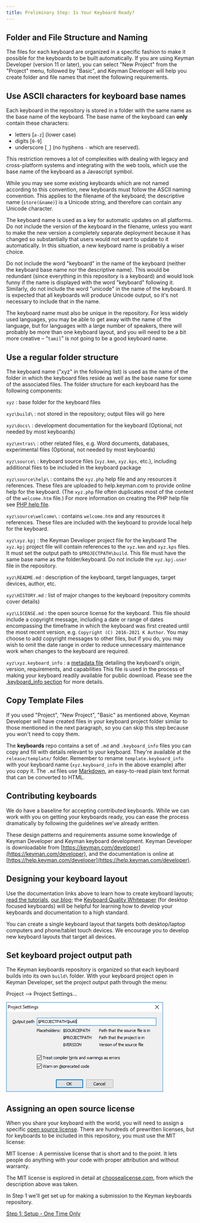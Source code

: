 ```yaml
---
title: Preliminary Step: Is Your Keyboard Ready?
---
```

## Folder and File Structure and Naming

The files for each keyboard are organized in a specific fashion to make it possible for the keyboards to be built automatically.
If you are using Keyman Developer (version 11 or later), you can select "New Project" from the "Project" menu,
followed by "Basic", and Keyman Developer will help you create folder and file names that meet the following requirements.

## Use ASCII characters for keyboard base names

Each keyboard in the repository is stored in a folder with the same name as the base name of the keyboard.
The base name of the keyboard can **only** contain these characters:

*   letters [`a-z`] (lower case)
*   digits [`0-9`]
*   underscore [`_`] (no hyphens `-` which are reserved).

This restriction removes a lot of complexities with dealing with legacy and cross-platform systems and integrating with the web tools,
which use the base name of the keyboard as a Javascript symbol.

While you may see some existing keyboards which are not named according to this convention, new keyboards must follow the ASCII naming convention.
This applies to the filename of the keyboard; the descriptive name (`store(&name)`) is a Unicode string, and therefore can contain any Unicode character.

The keyboard name is used as a key for automatic updates on all platforms.
Do not include the version of the keyboard in the filename,
unless you want to make the new version a completely separate deployment because it has changed so substantially that users would not want to update to it automatically.
In this situation, a new keyboard name is probably a wiser choice.

Do not include the word "keyboard" in the name of the keyboard (neither the keyboard base name nor the descriptive name). 
This would be redundant (since everything in this repository is a keyboard) and would look funny if the name is displayed with the word "keyboard" following it.
Similarly, do not include the word "unicode" in the name of the keyboard. 
It is expected that all keyboards will produce Unicode output, so it's not necessary to include that in the name.

The keyboard name must also be unique in the repository.
For less widely used languages, you may be able to get away with the name of the language,
but for languages with a large number of speakers, there will probably be more than one keyboard layout,
and you will need to be a bit more creative – “`tamil`” is not going to be a good keyboard name.

## Use a regular folder structure

The keyboard name ("xyz" in the following list) is used as the name of the folder in which the keyboard files reside as well as the base name for some of the associated files.
The folder structure for each keyboard has the following components:

`xyz`
 : base folder for the keyboard files

`xyz\build\`
 : not stored in the repository; output files will go here

`xyz\docs\`
 : development documentation for the keyboard (Optional, not needed by most keyboards)

`xyz\extras\`
 : other related files, e.g. Word documents, databases, experimental files (Optional, not needed by most keyboards)

`xyz\source\`
 : keyboard source files (`xyz.kmn`, `xyz.kps`, etc.), including additional files to be included in the keyboard package

`xyz\source\help\`
 : contains the `xyz.php` help file and any resources it references. These files are uploaded to help.keyman.com to provide online help for the keyboard. (The `xyz.php` file often duplicates most of the content of the `welcome.htm` file.)
 For more information on creating the PHP help file see [PHP help file](../../_shared/phphelpfile).

`xyz\source\welcome\`
 : contains `welcome.htm` and any resources it references. These files are included with the keyboard to provide local help for the keyboard.

`xyz\xyz.kpj`
 : the Keyman Developer project file for the keyboard
The `xyz.kpj` project file will contain references to the `xyz.kmn` and `xyz.kps` files.
It must set the output path to `$PROJECTPATH\build`.
This file must have the same base name as the folder/keyboard.
Do not include the `xyz.kpj.user` file in the repository.

`xyz\README.md`
 : description of the keyboard, target languages, target devices, author, etc.

`xyz\HISTORY.md`
 : list of major changes to the keyboard (repository commits cover details)

`xyz\LICENSE.md`
 : the open source license for the keyboard. This file should include a
   copyright message, including a date or range of dates encompassing the
   timeframe in which the keyboard was first created until the most recent
   version, e.g. `Copyright (C) 2016-2021 K Author`. You may choose to add
   copyright messages to other files, but if you do, you may wish to omit the
   date range in order to reduce unnecessary maintenance work when changes to
   the keyboard are required.


`xyz\xyz.keyboard_info`
 : a [metadata file](../../cloud/keyboard_info) detailing the keyboard's origin, version, requirements, and capabilities
This file is used in the process of making your keyboard readily available for public download.
Please see the [.keyboard_info section](../../cloud/keyboard_info) for more details.

## Copy Template Files

If you used "Project", "New Project", "Basic" as mentioned above,
Keyman Developer will have created files in your keyboard project folder similar to those mentioned in the next paragraph,
so you can skip this step because you won't need to copy them.

The **keyboards** repo contains a set of `.md` and `.keyboard_info` files you can copy and fill with details relevant to your keyboard.
They're available at the `release/template/` folder.
Remember to rename `template.keyboard_info` with your keyboard name (`xyz.keyboard_info` in the above example) after you copy it.
The `.md` files use [Markdown](https://daringfireball.net/projects/markdown/),
an easy-to-read plain text format that can be converted to HTML.

## Contributing keyboards

We do have a baseline for accepting contributed keyboards.
While we can work with you on getting your keyboards ready,
you can ease the process dramatically by following the guidelines we’ve already written.

These design patterns and requirements assume some knowledge of Keyman Developer and Keyman keyboard development.
Keyman Developer is downloadable from [https://keyman.com/developer](https://keyman.com/developer),
and the documentation is online at [https://help.keyman.com/developer](https://help.keyman.com/developer).

## Designing your keyboard layout

Use the documentation links above to learn how to create keyboard layouts;
[read the tutorials](https://help.keyman.com/developer/current-version/guides/),
[our blog](https://blog.keyman.com/category/developing-keyboards/);
the [Keyboard Quality Whitepaper](/developer/whitepaper1.1.pdf) (for desktop focused keyboards)
will be helpful for learning how to develop your keyboards and documentation to a high standard.

You can create a single keyboard layout that targets both desktop/laptop computers and phone/tablet touch devices.
We encourage you to develop new keyboard layouts that target all devices.

## Set keyboard project output path

The Keyman keyboards repository is organized so that each keyboard builds into its own `build\` folder.
With your keyboard project open in Keyman Developer, set the project output path through the menu:

Project --> Project Settings...

![Project Settings](../../../cdn/dev/img/developer/keyboards/project-settings.png "Project Settings")

## Assigning an open source license

When you share your keyboard with the world, you will need to assign a specific [open source license](https://opensource.org/licenses).
There are hundreds of prewritten licenses, but for keyboards to be included in this repository, you must use the MIT license:

MIT license
 : A permissive license that is short and to the point. It lets people do anything with your code with proper attribution and without warranty.

The MIT license is explored in detail at [choosealicense.com](https://choosealicense.com/licenses/), from which the description above was taken.

In Step 1 we'll get set up for making a submission to the Keyman keyboards repository.

[Step 1: Setup - One Time Only](step-1 "Step 1: Setup - One Time Only")
